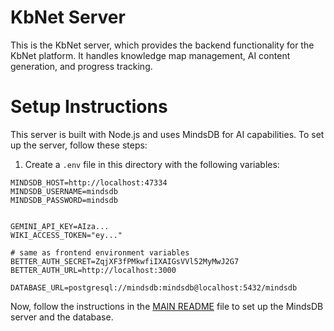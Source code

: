 # KbNet Server

This is the KbNet server, which provides the backend functionality for the KbNet platform. It handles knowledge map management, AI content generation, and progress tracking.

# Setup Instructions

This server is built with Node.js and uses MindsDB for AI capabilities. To set up the server, follow these steps:

1. Create a `.env` file in this directory with the following variables:

```env
MINDSDB_HOST=http://localhost:47334
MINDSDB_USERNAME=mindsdb
MINDSDB_PASSWORD=mindsdb


GEMINI_API_KEY=AIza...
WIKI_ACCESS_TOKEN="ey..."

# same as frontend environment variables
BETTER_AUTH_SECRET=ZqjXF3fPMkwfiIXAIGsVVl52MyMwJ2G7
BETTER_AUTH_URL=http://localhost:3000

DATABASE_URL=postgresql://mindsdb:mindsdb@localhost:5432/mindsdb
```

Now, follow the instructions in the [MAIN README](../../README.md) file to set up the MindsDB server and the database.
